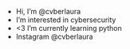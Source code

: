- Hi, I’m @cvberlaura
- I’m interested in cybersecurity
- <3 I’m currently learning python
- Instagram @cvberlaura

<!---
cvberlaura/cvberlaura is a ✨ special ✨ repository because its `README.md` (this file) appears on your GitHub profile.
You can click the Preview link to take a look at your changes.
--->
